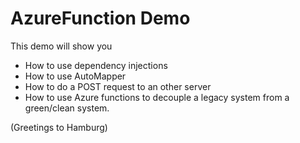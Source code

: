 ﻿# AzureFunction Demo
This demo will show you
* How to use dependency injections
* How to use AutoMapper
* How to do a POST request to an other server
* How to use Azure functions to decouple a legacy system from a green/clean system.

(Greetings to Hamburg)